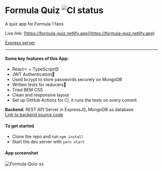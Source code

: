 # Formula Quiz      ![CI status](https://github.com/kushanksriraj/formula-quiz/actions/workflows/main.yml/badge.svg?branch=development)

A quiz app for Formula 1 fans    

Live link: [https://formula-quiz.netlify.app](https://formula-quiz.netlify.app)      

[Express server](https://replit.com/@kushanksriraj/formula-quiz-backend)

---
#### Some key features of this App:

- React⚛ + TypeScript😍
- JWT Authentication🔐
- Used bcrypt to store passwords securely on MongoDB
- Written tests for reducers🧪
- Tried BEM CSS
- Clean and responsive layout
- Set up GitHub Actions for CI, it runs the tests on every commit
     
**Backend**: REST API Server in ExpressJS, MongoDB as database    
[Link to backend source code](https://github.com/kushanksriraj/formula-quiz-backend/tree/development)


#### To get started

- Clone the repo and run `npm install` 
- Start the dev server with `yarn start`

#### App screenshot
![Formula-Quiz-ss](https://user-images.githubusercontent.com/64832695/122274806-9dd71400-cf00-11eb-8480-5ce9d5c9e3d8.png)
